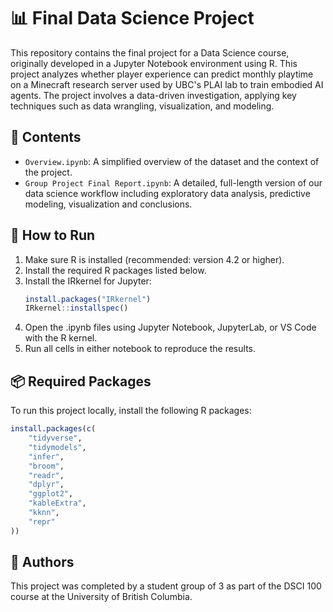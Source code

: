# 📊 Final Data Science Project

This repository contains the final project for a Data Science course, originally developed in a Jupyter Notebook environment using R. This project analyzes whether player experience can predict monthly playtime on a Minecraft research server used by UBC's PLAI lab to train embodied AI agents. The project involves a data-driven investigation, applying key techniques such as data wrangling, visualization, and modeling.


## 📁 Contents

- `Overview.ipynb`: A simplified overview of the dataset and the context of the project.
- `Group Project Final Report.ipynb`: A detailed, full-length version of our data science workflow including exploratory data analysis, predictive modeling, visualization and conclusions.


## 🧪 How to Run

1. Make sure R is installed (recommended: version 4.2 or higher).
2. Install the required R packages listed below.
3. Install the IRkernel for Jupyter:
   ```r
   install.packages("IRkernel")
   IRkernel::installspec()
4. Open the .ipynb files using Jupyter Notebook, JupyterLab, or VS Code with the R kernel.
5. Run all cells in either notebook to reproduce the results.

## 📦 Required Packages

To run this project locally, install the following R packages:

```r
install.packages(c(
    "tidyverse",
    "tidymodels",
    "infer",
    "broom",
    "readr",
    "dplyr",
    "ggplot2",
    "kableExtra",
    "kknn",
    "repr"
))
```

## 👥 Authors

This project was completed by a student group of 3 as part of the DSCI 100 course at the University of British Columbia.